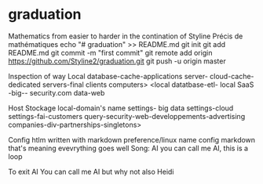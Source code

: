 # graduation
Mathematics from easier to harder in the contination of Styline Précis de mathématiques
echo "# graduation" >> README.md
git init
git add README.md
git commit -m "first commit"
git remote add origin https://github.com/Styline2/graduation.git
git push -u origin master


Inspection of way
Local database-cache-applications server- cloud-cache- dedicated servers-final clients computers>
<local datatbase-etl- local SaaS -big-- security.com data-web

Host Stockage local-domain's name settings- big data settings-cloud settings-fai-customers query-security-web-developpements-advertising companies-div-partnerships-singletons>

Config htlm written with markdown preference/linux name config markdown that's meaning evevrything goes well
Song: AI you can call me AI, this is a loop

To exit AI You can call me AI but why not also Heidi

